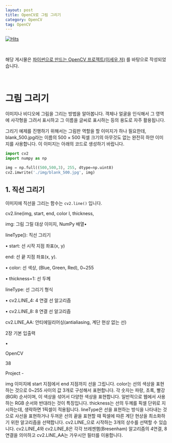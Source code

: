 ```yaml
---
layout: post
title: OpenCV로 그림 그리기
category: OpenCV
tag: OpenCV
---
```


[![Hits](https://hits.sh/museonghwang.github.io.svg?view=today-total&style=for-the-badge&label=Visitors&color=007ec6)](https://hits.sh/museonghwang.github.io/)

<br>

해당 게시물은 [파이썬으로 만드는 OpenCV 프로젝트(이세우 저)](https://github.com/dltpdn/insightbook.opencv_project_python/blob/master/README.md) 를 바탕으로 작성되었습니다.

<br>





# 그림 그리기

이미지나 비디오에 그림을 그리는 방법을 알아봅니다. 객체나 얼굴을 인식해서 그 영역에 사각형을 그려서 표시하고 그 이름을 글씨로 표시하는 등의 용도로 자주 활용됩니다.

그리기 예제를 진행하기 위해서는 그림판 역할을 할 이미지가 하나 필요한데, blank_500.jpg라는 이름의 500 × 500 픽셀 크기의 아무것도 없는 완전히 하얀 이미지를 사용합니다. 이 이미지는 아래의 코드로 생성하기 바랍니다.

```py
import cv2
import numpy as np

img = np.full((500,500,3), 255, dtype=np.uint8)
cv2.imwrite('./img/blank_500.jpg', img)
```



## 1. 직선 그리기

이미지에 직선을 그리는 함수는 `cv2.line()` 입니다.

cv2.line(img, start, end, color I, thickness,

img: 그림 그릴 대상 이미지, NumPy 배열•

lineType]): 직선 그리기

• start: 선 시작 지점 좌표(x, y)

end: 선 끝 지점 좌표(x, y).

• color: 선 색상, (Blue, Green, Red), 0~255

• thickness=1: 선 두께

lineType: 선 그리기 형식

• cv2.LINE_4: 4 연결 선 알고리즘

• cv2.LINE_8: 8 연결 선 알고리즘

cv2.LINE_AA: 안티에일리어싱(antialiasing, 계단 현상 없는 선)

2장 기본 입출력

•

OpenCV

38


Project -

img 이미지에 start 지점에서 end 지점까지 선을 그립니다. color는 선의 색상을 표현하는 것으로 0~255 사이의 값 3개로 구성해서 표현합니다. 각 숫자는 파랑, 초록, 빨강(BGR) 순서이며, 이 색상을 섞어서 다양한 색상을 표현합니다. 일반적으로 웹에서 사용하는 RGB 순서와 반대라는 것이 특징입니다. thickness는 선의 두께를 픽셀 단위로 지시하는데, 생략하면 1픽셀이 적용됩니다. lineType은 선을 표현하는 방식을 나타내는 것으로 사선을 표현하거나 두꺼운 선의 끝을 표현할 때 픽셀에 따른 계단 현상을 최소화하기 위한 알고리즘을 선택합니다. cv2.LINE_으로 시작하는 3개의 상수를 선택할 수 있습니다. cv2.LINE_4와 cv2.LINE_8은 각각 브레젠햄(Bresenham) 알고리즘의 4연결, 8연결을 의미하고 cv2.LINE_AA는 가우시안 필터를 이용합니다.
